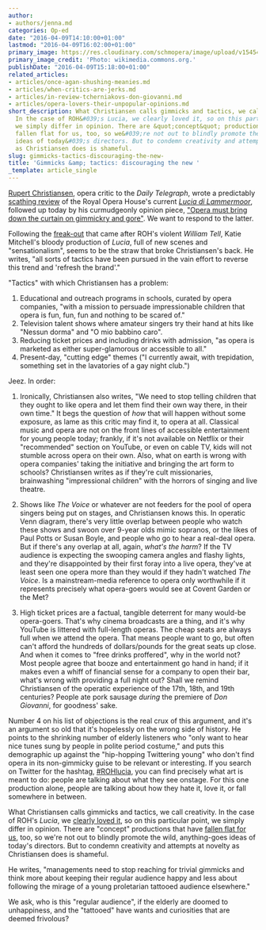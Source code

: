 ```yaml
---
author:
- authors/jenna.md
categories: Op-ed
date: "2016-04-09T14:10:00+01:00"
lastmod: "2016-04-09T16:02:00+01:00"
primary_image: https://res.cloudinary.com/schmopera/image/upload/v1545409169/media/webhook-uploads/1460210174802/2016-04-09---Dinosaur.jpg.jpg
primary_image_credit: 'Photo: wikimedia.commons.org.'
publishDate: "2016-04-09T15:18:00+01:00"
related_articles:
- articles/once-agan-shushing-meanies.md
- articles/when-critics-are-jerks.md
- articles/in-review-tcherniakovs-don-giovanni.md
- articles/opera-lovers-their-unpopular-opinions.md
short_description: What Christiansen calls gimmicks and tactics, we call creativity.
  In the case of ROH&#039;s Lucia, we clearly loved it, so on this particular point,
  we simply differ in opinion. There are &quot;concept&quot; productions that have
  fallen flat for us, too, so we&#039;re not out to blindly promote the wild, anything-goes
  ideas of today&#039;s directors. But to condemn creativity and attempts at novelty
  as Christiansen does is shameful.
slug: gimmicks-tactics-discouraging-the-new-
title: 'Gimmicks &amp; tactics: discouraging the new '
_template: article_single
---
```


[Rupert Christiansen](http://www.telegraph.co.uk/authors/rupert-christiansen/), opera critic to the *Daily Telegraph*, wrote a predictably [scathing review](http://www.telegraph.co.uk/opera/what-to-see/lucia-di-lammermoor-royal-opera-house-verdict-too-leaden-even-fo/) of the Royal Opera House's current [*Lucia di Lammermoor*](/in-review-lucia-di-lammermoor-at-roh/), followed up today by his curmudgeonly opinion piece, ["Opera must bring down the curtain on gimmickry and gore"](http://www.telegraph.co.uk/opera/what-to-see/opera-must-bring-down-the-curtain-on-gimmickry-and-gore/). We want to respond to the latter.

Following the [freak-out](http://www.telegraph.co.uk/culture/music/opera/11707537/William-Tell-gang-rape-scene-causes-uproar-at-Royal-Opera-House.html) that came after ROH's violent *William Tell*, Katie Mitchell's bloody production of *Lucia*, full of new scenes and "sensationalism", seems to be the straw that broke Christiansen's back. He writes, "all sorts of tactics have been pursued in the vain effort to reverse this trend and 'refresh the brand'."

"Tactics" with which Christiansen has a problem: 

1. Educational and outreach programs in schools, curated by opera companies, "with a mission to persuade impressionable children that opera is fun, fun, fun and nothing to be scared of."
2. Television talent shows where amateur singers try their hand at hits like "Nessun dorma" and "O mio babbino caro".
3. Reducing ticket prices and including drinks with admission, "as opera is marketed as either super-glamorous or accessible to all."
4. Present-day, "cutting edge" themes ("I currently await, with trepidation, something set in the lavatories of a gay night club.")

Jeez. In order:

1. Ironically, Christiansen also writes, "We need to stop telling children that they ought to like opera and let them find their own way there, in their own time." It begs the question of *how* that will happen without some exposure, as lame as this critic may find it, to opera at all. Classical music and opera are not on the front lines of accessible entertainment for young people today; frankly, if it's not available on Netflix or their "recommended" section on YouTube, or even on cable TV, kids will not stumble across opera on their own. Also, what on earth is wrong with opera companies' taking the initiative and bringing the art form to schools? Christiansen writes as if they're cult missionaries, brainwashing "impressional children" with the horrors of singing and live theatre.

2. Shows like *The Voice* or whatever are not feeders for the pool of opera singers being put on stages, and Christiansen knows this. In operatic Venn diagram, there's very little overlap between people who watch these shows and swoon over 9-year olds mimic sopranos, or the likes of Paul Potts or Susan Boyle, and people who go to hear a real-deal opera. But if there's any overlap at all, again, *what's the harm*? If the TV audience is expecting the swooping camera angles and flashy lights, and they're disappointed by their first foray into a live opera, they've at least seen one opera more than they would if they hadn't watched *The Voice*. Is a mainstream-media reference to opera only worthwhile if it represents precisely what opera-goers would see at Covent Garden or the Met?
3. High ticket prices are a factual, tangible deterrent for many would-be opera-goers. That's why cinema broadcasts are a thing, and it's why YouTube is littered with full-length operas. The cheap seats are always full when we attend the opera. That means people want to go, but often can't afford the hundreds of dollars/pounds for the great seats up close. And when it comes to "free drinks proffered", why in the world not? Most people agree that booze and entertainment go hand in hand; if it makes even a whiff of financial sense for a company to open their bar, what's wrong with providing a full night out? Shall we remind Christiansen of the operatic experience of the 17th, 18th, and 19th centuries? People ate pork sausage *during* the premiere of *Don Giovanni*, for goodness' sake.

Number 4 on his list of objections is the real crux of this argument, and it's an argument so old that it's hopelessly on the wrong side of history. He points to the shrinking number of elderly listeners who "only want to hear nice tunes sung by people in polite period costume," and puts this demographic up against the "hip-hopping Twittering young" who don't find opera in its non-gimmicky guise to be relevant or interesting. If you search on Twitter for the hashtag, [#ROHlucia](https://twitter.com/search?q=%23ROHlucia&src=tyah), you can find precisely what art is meant to do: people are talking about what they see onstage. For this one production alone, people are talking about how they hate it, love it, or fall somewhere in between.

What Christiansen calls gimmicks and tactics, we call creativity. In the case of ROH's *Lucia*, we [clearly loved it](/in-review-lucia-di-lammermoor-at-roh/), so on this particular point, we simply differ in opinion. There are "concept" productions that have [fallen flat for us](/in-review-tcherniakovs-don-giovanni/), too, so we're not out to blindly promote the wild, anything-goes ideas of today's directors. But to condemn creativity and attempts at novelty as Christiansen does is shameful. 

He writes, "managements need to stop reaching for trivial gimmicks and think more about keeping their regular audience happy and less about following the mirage of a young proletarian tattooed audience elsewhere." 

We ask, who is this "regular audience", if the elderly are doomed to unhappiness, and the "tattooed" have wants and curiosities that are deemed frivolous?
